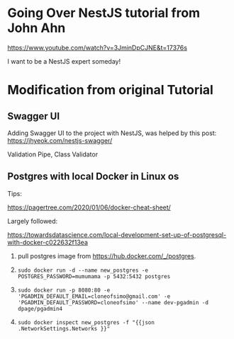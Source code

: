 # Going Over NestJS tutorial from John Ahn

https://www.youtube.com/watch?v=3JminDpCJNE&t=17376s

I want to be a NestJS expert someday!

# Modification from original Tutorial

## Swagger UI

Adding Swagger UI to the project with NestJS, was helped by this post: https://jhyeok.com/nestjs-swagger/

Validation Pipe, Class Validator

## Postgres with local Docker in Linux os

Tips:

https://pagertree.com/2020/01/06/docker-cheat-sheet/

Largely followed:

https://towardsdatascience.com/local-development-set-up-of-postgresql-with-docker-c022632f13ea

1. pull postgres image from https://hub.docker.com/_/postgres.

2. `sudo docker run -d --name new_postgres -e POSTGRES_PASSWORD=mumumama -p 5432:5432 postgres`

3. `sudo docker run -p 8080:80 -e 'PGADMIN_DEFAULT_EMAIL=cloneofsimo@gmail.com' -e 'PGADMIN_DEFAULT_PASSWORD=cloneofsimo' --name dev-pgadmin -d dpage/pgadmin4`

4. `sudo docker inspect new_postgres -f "{{json .NetworkSettings.Networks }}"`

